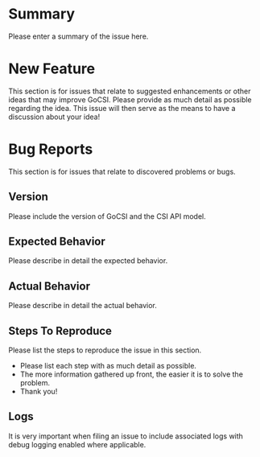 # Summary
Please enter a summary of the issue here.

# New Feature
This section is for issues that relate to suggested enhancements or other
ideas that may improve GoCSI. Please provide as much detail as possible
regarding the idea. This issue will then serve as the means to have a
discussion about your idea!

# Bug Reports
This section is for issues that relate to discovered problems or bugs.

## Version
Please include the version of GoCSI and the CSI API model.

## Expected Behavior
Please describe in detail the expected behavior.

## Actual Behavior
Please describe in detail the actual behavior.

## Steps To Reproduce
Please list the steps to reproduce the issue in this section.

* Please list each step with as much detail as possible.
* The more information gathered up front, the easier it is to solve
the problem.
* Thank you!

## Logs
It is very important when filing an issue to include associated logs
with debug logging enabled where applicable.
